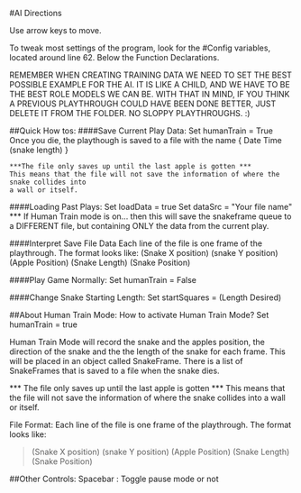 #AI Directions

Use arrow keys to move.

To tweak  most settings of the program, look for the #Config variables, 
located around line 62. Below the Function Declarations. 

REMEMBER WHEN CREATING TRAINING DATA WE NEED TO SET THE BEST POSSIBLE EXAMPLE FOR THE 
AI. IT IS LIKE A CHILD, AND WE HAVE TO BE THE BEST ROLE MODELS WE CAN BE. WITH THAT IN MIND,
IF YOU THINK A PREVIOUS PLAYTHROUGH COULD HAVE BEEN DONE BETTER, JUST DELETE IT FROM THE
FOLDER. NO SLOPPY PLAYTHROUGHS. :)

##Quick How tos:
####Save Current Play Data:
    Set humanTrain = True
    Once you die, the playthough is saved to a file with the name { Date Time (snake length) }

    ***The file only saves up until the last apple is gotten *** 
    This means that the file will not save the information of where the snake collides into
    a wall or itself.

####Loading Past Plays:
    Set loadData = true
    Set dataSrc = "Your file name"  
    *** If Human Train mode is on... then this will save the snakeframe queue to a DIFFERENT file, 
    but containing ONLY the data from the current play.

####Interpret Save File Data
    Each line of the file is one frame of the playthrough. The format looks like:
    (Snake X position) (snake Y position) (Apple Position) (Snake Length) (Snake Position)

####Play Game Normally:
    Set humanTrain = False

####Change Snake Starting Length:
    Set startSquares = (Length Desired)


##About Human Train Mode:
  How to activate Human Train Mode? Set humanTrain = true

  Human Train Mode will record the snake and the apples position, the direction
  of the snake and the the length of the snake for each frame. This will be placed
  in an object called SnakeFrame. There is a list of SnakeFrames that is saved to a file
  when the snake dies.
 
  *** The file only saves up until the last apple is gotten *** 
  This means that the file will not save the information of where the snake collides into
  a wall or itself.

  File Format:
  Each line of the file is one frame of the playthrough. The format looks like:
  > (Snake X position) (snake Y position) (Apple Position) (Snake Length) (Snake Position)

##Other Controls:
  Spacebar : Toggle pause mode or not
